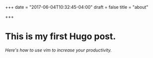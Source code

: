 +++
date = "2017-06-04T10:32:45-04:00"
draft = false
title = "about"

+++

# This is my first Hugo post.

_Here's how to use vim to increase your productivity._
